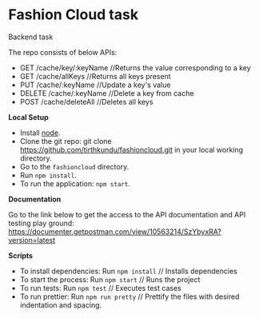 # Fashion Cloud task
Backend task

The repo consists of below APIs:
- GET    /cache/key/:keyName	            //Returns the value corresponding to a key
- GET    /cache/allKeys	                    //Returns all keys present
- PUT    /cache/:keyName	                //Update a key's value
- DELETE /cache/:keyName	                //Delete a key from cache
- POST   /cache/deleteAll	                //Deletes all keys




<b>Local Setup</b>
- Install [node](https://nodejs.org/en/).
- Clone the git repo: git clone https://github.com/tirthkundu/fashioncloud.git in your local working directory.
- Go to the `fashioncloud` directory.
- Run `npm install`.
- To run the application: `npm start`.



<b>Documentation</b>

Go to the link below to get the access to the API documentation and API testing play ground:
https://documenter.getpostman.com/view/10563214/SzYbyxRA?version=latest


<b>Scripts</b>
 - To install dependencies: Run `npm install`    // Installs dependencies
 - To start the process: Run `npm start`        // Runs the project
 - To run tests: Run `npm test`                 // Executes test cases
 - To run prettier: Run `npm run pretty`        // Prettify the files with desired indentation and spacing.


